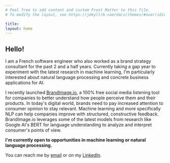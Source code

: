 ```yaml
---
# Feel free to add content and custom Front Matter to this file.
# To modify the layout, see https://jekyllrb.com/docs/themes/#overriding-theme-defaults

title: 
layout: home
---
```


## Hello!

I am a French software engineer who also worked as a brand strategy consultant for the past 2 and a half years. Currently taking a gap year to experiment with the latest research in machine learning, I'm particularly interested about natural language processing and concrete business applications for AI.

I recently launched [BrandImage.io](https://www.brandimage.io/), a 100% free social media listening tool for companies to better understand how people perceive them and their products. In today's digital world, brands need to pay increased attention to consumer opinion to stay relevant. Machine learning and more specifically NLP can help companies improve with structured, constructive feedback. BrandImage.io leverages some of the latest models from research like Google AI's BERT for language understanding to analyze and interpret consumer's points of view.

**I'm currently open to opportunities in machine learning or natural language processing.**

You can reach me by [email](mailto:{{site.email}}) or on my [LinkedIn](https://www.linkedin.com/in/jonathan-boigne/).
